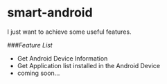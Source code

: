 smart-android
=====================
I just want to achieve some useful features. 

###_Feature List_  
* Get Android Device Information  
* Get Application list installed in the Android Device  
* coming soon...
